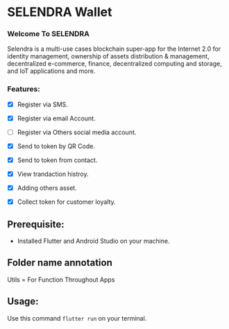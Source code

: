 # SELENDRA Wallet



### Welcome To SELENDRA 

Selendra is a multi-use cases blockchain super-app for the Internet 2.0 for identity management, ownership of assets distribution & management, decentralized e-commerce, finance, decentralized computing and storage, and IoT applications and more. 


### Features:

- [x] Register via SMS. 
- [x] Register via email Account.
- [ ] Register via Others social media account.
- [x] Send to token by QR Code.
- [x] Send to token from contact.
- [x] View trandaction histroy.
- [x] Adding others asset.
- [X] Collect token for customer loyalty.


## Prerequisite: 

* Installed Flutter and Android Studio on your machine.

## Folder name annotation
Utils = For Function Throughout Apps

## Usage:

Use this command `flutter run` on your terminal.
